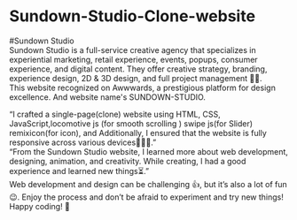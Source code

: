 # Sundown-Studio-Clone-website

#Sundown Studio<br>
Sundown Studio is a full-service creative agency that specializes in experiential marketing, retail experience, events, popups, consumer experience, and digital content. They offer creative strategy, branding, experience design, 2D & 3D design, and full project management 🌟🚀.
<br>
This website recognized on Awwwards, a prestigious platform for design excellence. And website name's SUNDOWN-STUDIO.<br>

“I crafted a single-page(clone) website using HTML, CSS, JavaScript,locomotive js (for smooth scrolling ) swipe js(for Slider) remixicon(for icon), and  Additionally, I ensured that the website is fully responsive across various devices👨‍💻📱.”<br>
“From the Sundown Studio website, I learned more about web development, designing, animation, and creativity. While creating, I had a good experience and learned new things⏳.” <br>
Web development and design can be challenging 👍, but it’s also a lot of fun😉. Enjoy the process and don’t be afraid to experiment and try new things!
<br>
Happy coding! 🚀
